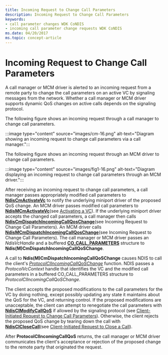 ```yaml
---
title: Incoming Request to Change Call Parameters
description: Incoming Request to Change Call Parameters
keywords:
- call parameter changes WDK CoNDIS
- incoming call parameter change requests WDK CoNDIS
ms.date: 04/20/2017
ms.topic: concept-article
---
```


# Incoming Request to Change Call Parameters





A call manager or MCM driver is alerted to an incoming request from a remote party to change the call parameters on an active VC by signaling messages from the network. Whether a call manager or MCM driver supports dynamic QoS changes on active calls depends on the signaling protocol.

The following figure shows an incoming request through a call manager to change call parameters.

:::image type="content" source="images/cm-16.png" alt-text="Diagram showing an incoming request to change call parameters via a call manager.":::

The following figure shows an incoming request through an MCM driver to change call parameters.

:::image type="content" source="images/fig1-16.png" alt-text="Diagram displaying an incoming request to change call parameters through an MCM driver.":::

After receiving an incoming request to change call parameters, a call manager passes appropriately modified call parameters to [**NdisCmActivateVc**](/windows-hardware/drivers/ddi/ndis/nf-ndis-ndiscmactivatevc) to notify the underlying miniport driver of the proposed QoS change. An MCM driver passes modified call parameters to [**NdisMCmActivateVc**](/windows-hardware/drivers/ddi/ndis/nf-ndis-ndismcmactivatevc)(see [Activating a VC](activating-a-vc.md)). If the underlying miniport driver accepts the changed call parameters, a call manager then calls [**NdisCmDispatchIncomingCallQosChange**](/windows-hardware/drivers/ddi/ndis/nf-ndis-ndiscmdispatchincomingcallqoschange)(see Incoming Request to Change Call Parameters). An MCM driver calls [**NdisMCmDispatchIncomingCallQosChange**](/windows-hardware/drivers/ddi/ndis/nf-ndis-ndismcmdispatchincomingcallqoschange)(see Incoming Request to Change Call Parameters). The call manager or MCM driver passes an *NdisVcHandle* and a buffered [**CO\_CALL\_PARAMETERS**](/previous-versions/windows/hardware/network/ff545384(v=vs.85)) structure to **Ndis(M)CmDispatchIncomingCallQoSChange**.

A call to **Ndis(M)CmDispatchIncomingCallQoSChange** causes NDIS to call the client's [*ProtocolClIncomingCallQoSChange*](/windows-hardware/drivers/ddi/ndis/nc-ndis-protocol_cl_incoming_call_qos_change) function. NDIS passes a *ProtocolVcContext* handle that identifies the VC and the modified call parameters in a buffered CO\_CALL\_PARAMETERS structure to *ProtocolClIncomingCallQoSChange*.

The client accepts the proposed modifications to the call parameters for the VC by doing nothing, except possibly updating any state it maintains about the QoS for the VC, and returning control. If the proposed modifications are unacceptable, the client can attempt to renegotiate the call parameters with [**NdisClModifyCallQoS**](/windows-hardware/drivers/ddi/ndis/nf-ndis-ndisclmodifycallqos) if allowed by the signaling protocol (see [Client-Initiated Request to Change Call Parameters](client-initiated-request-to-change-call-parameters.md)). Otherwise, the client rejects the proposed QoS change by tearing down the call with [**NdisClCloseCall**](/windows-hardware/drivers/ddi/ndis/nf-ndis-ndisclclosecall)(see [Client-Initiated Request to Close a Call](client-initiated-request-to-close-a-call.md)).

After **ProtocolClIncomingCallQoS** returns, the call manager or MCM driver communicates the client's acceptance or rejection of the proposed change to the remote party that originated the request.

 

